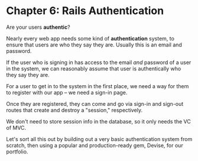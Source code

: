 # Chapter 6: Rails Authentication

Are your users **authentic**?

Nearly every web app needs some kind of **authentication** system, to ensure that users are who they say they are. Usually this is an email and password.

If the user who is signing in has access to the email *and* password of a user in the system, we can reasonably assume that user is authentically who they say they are.

For a user to get in to the system in the first place, we need a way for them to register with our app &ndash; we need a sign-in page.

Once they are registered, they can come and go via sign-in and sign-out routes that create and destroy a "session," respectively.

We don't need to store session info in the database, so it only needs the VC of MVC.

Let's sort all this out by building out a very basic authentication system from scratch, then using a popular and production-ready gem, Devise, for our portfolio.
